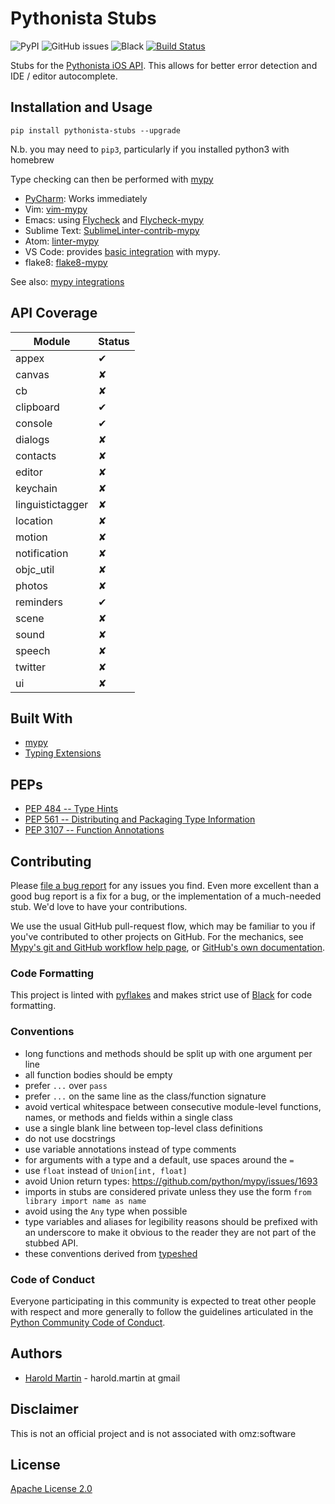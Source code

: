 # Pythonista Stubs

![PyPI](https://img.shields.io/pypi/v/pythonista-stubs.svg)
![GitHub issues](https://img.shields.io/github/issues-raw/hbmartin/pythonista-stubs.svg)
![Black](https://img.shields.io/badge/code%20style-black-000000.svg)
[![Build Status](https://travis-ci.com/hbmartin/pythonista-stubs.svg?branch=master)](https://travis-ci.com/hbmartin/pythonista-stubs)


Stubs for the [Pythonista iOS API](http://omz-software.com/pythonista/docs/ios/). This allows for better error detection and IDE / editor autocomplete.

## Installation and Usage

```
pip install pythonista-stubs --upgrade
```
N.b. you may need to `pip3`, particularly if you installed python3 with homebrew

Type checking can then be performed with [mypy](https://mypy.readthedocs.io/en/latest/command_line.html)


* [PyCharm](https://www.jetbrains.com/help/pycharm/type-hinting-in-product.html#stub): Works immediately
* Vim: [vim-mypy](https://github.com/Integralist/vim-mypy)
* Emacs: using [Flycheck](https://github.com/flycheck/) and [Flycheck-mypy](https://github.com/lbolla/emacs-flycheck-mypy)
* Sublime Text: [SublimeLinter-contrib-mypy](https://github.com/fredcallaway/SublimeLinter-contrib-mypy)
* Atom: [linter-mypy](https://atom.io/packages/linter-mypy)
* VS Code: provides [basic integration](https://code.visualstudio.com/docs/python/linting#_mypy) with mypy.
* flake8: [flake8-mypy](https://github.com/ambv/flake8-mypy)

See also: [mypy integrations](https://github.com/python/mypy#ide--linter-integrations)

## API Coverage

| Module      | Status |
| ----------- |--------|
| appex       | ✔      |
| canvas      | ✘      |
| cb          | ✘      |
| clipboard   | ✔      |
| console     | ✔      |
| dialogs     | ✘      |
| contacts    | ✘      |
| editor      | ✘      |
| keychain    | ✘      |
| linguistictagger | ✘      |
| location    | ✘      |
| motion      | ✘      |
| notification   | ✘      |
| objc_util   | ✘      |
| photos      | ✘      |
| reminders   | ✔      |
| scene       | ✘      |
| sound       | ✘      |
| speech      | ✘      |
| twitter     | ✘      |
| ui          | ✘      |

## Built With

* [mypy](http://mypy-lang.org/)
* [Typing Extensions](https://github.com/python/typing/tree/master/typing_extensions)

## PEPs

* [PEP 484  -- Type Hints](https://www.python.org/dev/peps/pep-0484/)
* [PEP 561  -- Distributing and Packaging Type Information](https://www.python.org/dev/peps/pep-0561/)
* [PEP 3107 -- Function Annotations](https://www.python.org/dev/peps/pep-3107/)

## Contributing

Please [file a bug report](https://github.com/hbmartin/pythonista-stubs/issues) for any issues you find. Even more excellent than a good bug report is a fix for a bug, or the implementation of a much-needed stub. We'd love to have your contributions.

We use the usual GitHub pull-request flow, which may be familiar to
you if you've contributed to other projects on GitHub.  For the
mechanics, see [Mypy's git and GitHub workflow help page](https://github.com/python/mypy/wiki/Using-Git-And-GitHub),
or [GitHub's own documentation](https://help.github.com/articles/using-pull-requests/).

### Code Formatting

This project is linted with [pyflakes](https://github.com/PyCQA/pyflakes) and makes strict use of [Black](https://github.com/ambv/black) for code formatting.

### Conventions

* long functions and methods should be split up with one argument per line
* all function bodies should be empty
* prefer ``...`` over ``pass``
* prefer ``...`` on the same line as the class/function signature
* avoid vertical whitespace between consecutive module-level functions, names, or methods and fields within a single class
* use a single blank line between top-level class definitions
* do not use docstrings
* use variable annotations instead of type comments
* for arguments with a type and a default, use spaces around the `=`
* use `float` instead of `Union[int, float]`
* avoid Union return types: https://github.com/python/mypy/issues/1693
* imports in stubs are considered private unless they use the form ``from library import name as name``
* avoid using the `Any` type when possible
* type variables and aliases for legibility reasons should be prefixed with an underscore to make it obvious to the reader they are not part of the stubbed API.
* these conventions derived from [typeshed](https://github.com/python/typeshed/blob/master/CONTRIBUTING.md#conventions)

### Code of Conduct

Everyone participating in this community is expected to treat other people with respect and more generally to follow the guidelines articulated in the [Python Community Code of Conduct](https://www.python.org/psf/codeofconduct/).

## Authors

* [Harold Martin](https://www.linkedin.com/in/harold-martin-98526971/) - harold.martin at gmail


## Disclaimer

This is not an official project and is not associated with omz:software

## License

[Apache License 2.0](LICENSE.txt)
